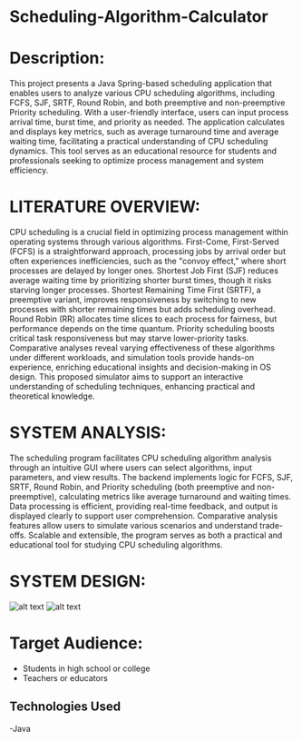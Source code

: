 # Scheduling-Algorithm-Calculator
# Description:
This project presents a Java Spring-based scheduling application that enables users to analyze various CPU scheduling algorithms, including FCFS, SJF, SRTF, Round Robin, and both preemptive and non-preemptive Priority scheduling. With a user-friendly interface, users can input process arrival time, burst time, and priority as needed. The application calculates and displays key metrics, such as average turnaround time and average waiting time, facilitating a practical understanding of CPU scheduling dynamics. This tool serves as an educational resource for students and professionals seeking to optimize process management and system efficiency.
# LITERATURE OVERVIEW:
CPU scheduling is a crucial field in optimizing process management within operating systems through various algorithms. First-Come, First-Served (FCFS) is a straightforward approach, processing jobs by arrival order but often experiences inefficiencies, such as the "convoy effect," where short processes are delayed by longer ones. Shortest Job First (SJF) reduces average waiting time by prioritizing shorter burst times, though it risks starving longer processes. Shortest Remaining Time First (SRTF), a preemptive variant, improves responsiveness by switching to new processes with shorter remaining times but adds scheduling overhead. Round Robin (RR) allocates time slices to each process for fairness, but performance depends on the time quantum. Priority scheduling boosts critical task responsiveness but may starve lower-priority tasks. Comparative analyses reveal varying effectiveness of these algorithms under different workloads, and simulation tools provide hands-on experience, enriching educational insights and decision-making in OS design. This proposed simulator aims to support an interactive understanding of scheduling techniques, enhancing practical and theoretical knowledge.

# SYSTEM ANALYSIS:
  The scheduling program facilitates CPU scheduling algorithm analysis through an intuitive GUI where users can select algorithms, input parameters, and view results. The backend implements logic for FCFS, SJF, SRTF, Round Robin, and Priority scheduling (both preemptive and non-preemptive), calculating metrics like average turnaround and waiting times. Data processing is efficient, providing real-time feedback, and output is displayed clearly to support user comprehension. Comparative analysis features allow users to simulate various scenarios and understand trade-offs. Scalable and extensible, the program serves as both a practical and educational tool for studying CPU scheduling algorithms.


# SYSTEM DESIGN:
![alt text](https://github.com/[MrinmayiVerma]/[]/blob/[branch]/image.jpg?raw=true)
![alt text](https://github.com/[MrinmayiVerma]/[]/blob/[branch]/image.jpg?raw=true)

# Target Audience:

- Students in high school or college
- Teachers or educators 


## Technologies Used

-Java

